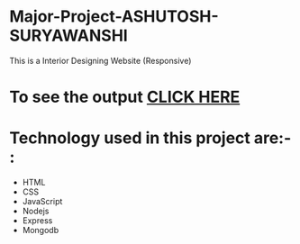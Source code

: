 # Major-Project-ASHUTOSH-SURYAWANSHI
This is a Interior Designing Website (Responsive)

# To see the output [CLICK HERE](https://ashutoshvk18.github.io/Major-Project-ASHUTOSH-SURYAWANSHI/)


# Technology used in this project are:- :

* HTML 
* CSS
* JavaScript
* Nodejs
* Express
* Mongodb

